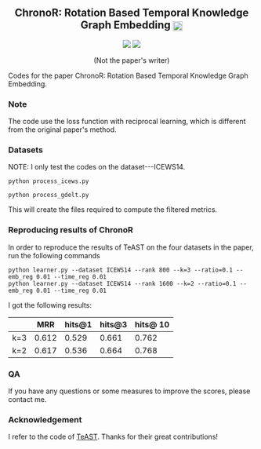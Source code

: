 <h2 align="center">
ChronoR: Rotation Based Temporal Knowledge Graph Embedding  <img src="https://pytorch.org/assets/images/logo-dark.svg" height = "20" align=center />
</h2>

<p align="center">
  <a href = '' target='_blank'><img src="http://img.shields.io/badge/Paper-PDF-red.svg"></a>
  <img src="https://img.shields.io/badge/License-Apache%202.0-blue.svg">
</p>


<p align="center">
(Not the paper's writer)
  
Codes for the paper ChronoR: Rotation Based Temporal Knowledge Graph Embedding.
</p>


### Note
The code use the loss function with reciprocal learning, which is different from the original paper's method.


### Datasets
NOTE: I only test the codes on the dataset---ICEWS14.

```
python process_icews.py

python process_gdelt.py
```

This will create the files required to compute the filtered metrics.

### Reproducing results of ChronoR

In order to reproduce the results of TeAST on the four datasets in the paper,  run the following commands

```
python learner.py --dataset ICEWS14 --rank 800 --k=3 --ratio=0.1 --emb_reg 0.01 --time_reg 0.01
python learner.py --dataset ICEWS14 --rank 1600 --k=2 --ratio=0.1 --emb_reg 0.01 --time_reg 0.01
```

I got the following results:

|     |  MRR    | hits@1 | hits@3 | hits@ 10 |
|-----|---------|--------|--------|----------|
| k=3 |  0.612  |  0.529 | 0.661  |   0.762  |
| k=2 |  0.617  |  0.536 | 0.664  |   0.768  |

### QA
If you have any questions or some measures to improve the scores, please contact me.


### Acknowledgement
I refer to the code of [TeAST](https://github.com/IMU-MachineLearningSXD/TeAST). Thanks for their great contributions!

